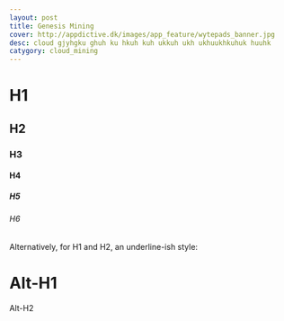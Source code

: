 ```yaml
---
layout: post
title: Genesis Mining
cover: http://appdictive.dk/images/app_feature/wytepads_banner.jpg
desc: cloud gjyhgku ghuh ku hkuh kuh ukkuh ukh ukhuukhkuhuk huuhk
catygory: cloud_mining
---
```


# H1 
<!--more-->
## H2
### H3
#### H4
##### H5
###### H6

Alternatively, for H1 and H2, an underline-ish style:

Alt-H1
======

Alt-H2
